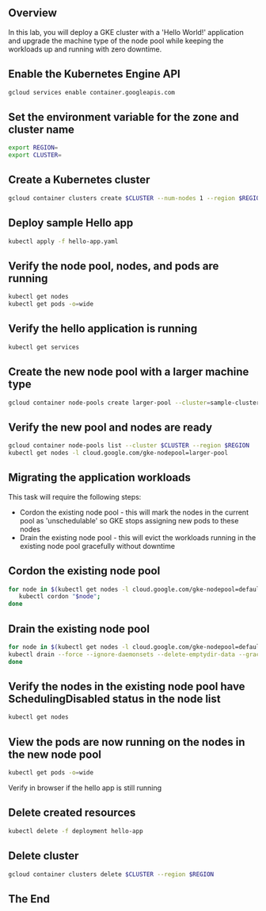 <!-- Overview -->
## Overview
In this lab, you will deploy a GKE cluster with a 'Hello World!' application and upgrade the machine type of the node pool while keeping the workloads up and running with zero downtime. 

<!-- Task1 -->
## Enable the Kubernetes Engine API
```sh
gcloud services enable container.googleapis.com
  ```

<!-- Task2 -->
## Set the environment variable for the zone and cluster name
  ```sh
export REGION=
export CLUSTER=
  ```

<!-- Task3 -->
## Create a Kubernetes cluster
  ```sh
gcloud container clusters create $CLUSTER --num-nodes 1 --region $REGION --machine-type=e2-medium --enable-ip-alias
  ```  

<!-- Task4 -->
## Deploy sample Hello app
  ```sh
kubectl apply -f hello-app.yaml 
  ```

## Verify the node pool, nodes, and pods are running
  ```sh
kubectl get nodes
kubectl get pods -o=wide
  ``` 

## Verify the hello application is running
  ```sh
kubectl get services
  ```

<!-- Task5 -->
## Create the new node pool with a larger machine type
  ```sh
gcloud container node-pools create larger-pool --cluster=sample-cluster --num-nodes=1 --machine-type=e2-highmem-2
  ```

## Verify the new pool and nodes are ready
 ```sh
gcloud container node-pools list --cluster $CLUSTER --region $REGION
kubectl get nodes -l cloud.google.com/gke-nodepool=larger-pool
 ```

<!-- Task6 -->
## Migrating the application workloads
This task will require the following steps:
* Cordon the existing node pool - this will mark the nodes in the current pool as 'unschedulable' so GKE stops assigning new pods to these nodes
* Drain the existing node pool - this will evict the workloads running in the existing node pool gracefully without downtime

## Cordon the existing node pool
  ```sh
for node in $(kubectl get nodes -l cloud.google.com/gke-nodepool=default-pool -o=name); do
     kubectl cordon "$node";
  done
  ``` 

## Drain the existing node pool
  ```sh
for node in $(kubectl get nodes -l cloud.google.com/gke-nodepool=default-pool -o=name); do
  kubectl drain --force --ignore-daemonsets --delete-emptydir-data --grace-period=10  "$node";
done

  ```

## Verify the nodes in the existing node pool have SchedulingDisabled status in the node list
 ```sh
kubectl get nodes  
 ```   

## View the pods are now running on the nodes in the new node pool
  ```sh
kubectl get pods -o=wide
  ```

Verify in browser if the hello app is still running


<!-- Task7 -->
## Delete created resources 
  ```sh
kubectl delete -f deployment hello-app
  ```

## Delete cluster
```sh
gcloud container clusters delete $CLUSTER --region $REGION
```


## The End
